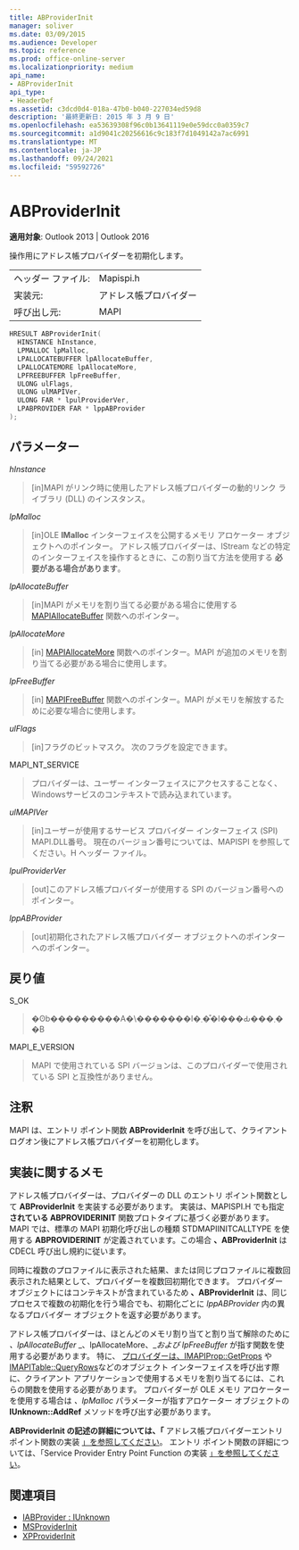 ```yaml
---
title: ABProviderInit
manager: soliver
ms.date: 03/09/2015
ms.audience: Developer
ms.topic: reference
ms.prod: office-online-server
ms.localizationpriority: medium
api_name:
- ABProviderInit
api_type:
- HeaderDef
ms.assetid: c3dcd0d4-018a-47b0-b040-227034ed59d8
description: '最終更新日: 2015 年 3 月 9 日'
ms.openlocfilehash: ea53639308f96c0b13641119e0e59dcc0a0359c7
ms.sourcegitcommit: a1d9041c20256616c9c183f7d1049142a7ac6991
ms.translationtype: MT
ms.contentlocale: ja-JP
ms.lasthandoff: 09/24/2021
ms.locfileid: "59592726"
---
```

# <a name="abproviderinit"></a>ABProviderInit
 
**適用対象**: Outlook 2013 | Outlook 2016 
  
操作用にアドレス帳プロバイダーを初期化します。 
  
|||
|:-----|:-----|
|ヘッダー ファイル:  <br/> |Mapispi.h  <br/> |
|実装元:  <br/> |アドレス帳プロバイダー  <br/> |
|呼び出し元:  <br/> |MAPI  <br/> |
   
```cpp
HRESULT ABProviderInit(
  HINSTANCE hInstance,
  LPMALLOC lpMalloc,
  LPALLOCATEBUFFER lpAllocateBuffer,
  LPALLOCATEMORE lpAllocateMore,
  LPFREEBUFFER lpFreeBuffer,
  ULONG ulFlags,
  ULONG ulMAPIVer,
  ULONG FAR * lpulProviderVer,
  LPABPROVIDER FAR * lppABProvider
);
```

## <a name="parameters"></a>パラメーター

 _hInstance_
  
> [in]MAPI がリンク時に使用したアドレス帳プロバイダーの動的リンク ライブラリ (DLL) のインスタンス。 
    
 _lpMalloc_
  
> [in]OLE **IMalloc** インターフェイスを公開するメモリ アロケーター オブジェクトへのポインター。 アドレス帳プロバイダーは、IStream などの特定のインターフェイスを操作するときに、この割り当て方法を使用する **必要がある場合があります**。 
    
 _lpAllocateBuffer_
  
> [in]MAPI がメモリを割り当てる必要がある場合に使用する [MAPIAllocateBuffer](mapiallocatebuffer.md) 関数へのポインター。 
    
 _lpAllocateMore_
  
> [in] [MAPIAllocateMore](mapiallocatemore.md) 関数へのポインター。MAPI が追加のメモリを割り当てる必要がある場合に使用します。 
    
 _lpFreeBuffer_
  
> [in] [MAPIFreeBuffer](mapifreebuffer.md) 関数へのポインター。MAPI がメモリを解放するために必要な場合に使用します。 
    
 _ulFlags_
  
> [in]フラグのビットマスク。 次のフラグを設定できます。
    
MAPI_NT_SERVICE 
  
> プロバイダーは、ユーザー インターフェイスにアクセスすることなく、Windowsサービスのコンテキストで読み込まれています。 
    
 _ulMAPIVer_
  
> [in]ユーザーが使用するサービス プロバイダー インターフェイス (SPI) MAPI.DLL番号。 現在のバージョン番号については、MAPISPI を参照してください。H ヘッダー ファイル。 
    
 _lpulProviderVer_
  
> [out]このアドレス帳プロバイダーが使用する SPI のバージョン番号へのポインター。 
    
 _lppABProvider_
  
> [out]初期化されたアドレス帳プロバイダー オブジェクトへのポインターへのポインター。
    
## <a name="return-value"></a>戻り値

S_OK 
  
> �ʘb���������A�\�������l�܂��͒l���Ԃ���܂��B 
    
MAPI_E_VERSION 
  
> MAPI で使用されている SPI バージョンは、このプロバイダーで使用されている SPI と互換性がありません。
    
## <a name="remarks"></a>注釈

MAPI は、エントリ ポイント関数 **ABProviderInit** を呼び出して、クライアント ログオン後にアドレス帳プロバイダーを初期化します。 
  
## <a name="notes-to-implementers"></a>実装に関するメモ

アドレス帳プロバイダーは、プロバイダーの DLL のエントリ ポイント関数として **ABProviderInit** を実装する必要があります。 実装は、MAPISPI.H でも指定 **されている ABPROVIDERINIT** 関数プロトタイプに基づく必要があります。 MAPI では、標準の MAPI 初期化呼び出しの種類 STDMAPIINITCALLTYPE を使用する **ABPROVIDERINIT** が定義されています。この場合 **、ABProviderInit** は CDECL 呼び出し規約に従います。 
  
同時に複数のプロファイルに表示された結果、または同じプロファイルに複数回表示された結果として、プロバイダーを複数回初期化できます。 プロバイダー オブジェクトにはコンテキストが含まれているため **、ABProviderInit** は、同じプロセスで複数の初期化を行う場合でも、初期化ごとに  _lppABProvider_ 内の異なるプロバイダー オブジェクトを返す必要があります。 
  
アドレス帳プロバイダーは、ほとんどのメモリ割り当てと割り当て解除のために _、lpAllocateBuffer_ _、lpAllocateMore、__および lpFreeBuffer_ が指す関数を使用する必要があります。 特に、 [プロバイダーは、IMAPIProp::GetProps](imapiprop-getprops.md) や [IMAPITable::QueryRows](imapitable-queryrows.md)などのオブジェクト インターフェイスを呼び出す際に、クライアント アプリケーションで使用するメモリを割り当てるには、これらの関数を使用する必要があります。 プロバイダーが OLE メモリ アロケーターを使用する場合は _、lpMalloc_ パラメーターが指すアロケーター オブジェクトの **IUnknown::AddRef** メソッドを呼び出す必要があります。 
  
**ABProviderInit の記述の詳細については、「** アドレス帳プロバイダーエントリ ポイント関数の実装 [」を参照してください](implementing-an-address-book-provider-entry-point-function.md)。 エントリ ポイント関数の詳細については、「Service Provider Entry Point Function の実装 [」を参照してください](implementing-a-service-provider-entry-point-function.md)。 
  
## <a name="see-also"></a>関連項目

- [IABProvider : IUnknown](iabprovideriunknown.md) 
- [MSProviderInit](msproviderinit.md)
- [XPProviderInit](xpproviderinit.md)

